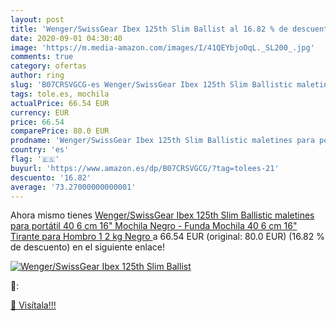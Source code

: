 ```yaml
---
layout: post
title: 'Wenger/SwissGear Ibex 125th Slim Ballist al 16.82 % de descuento'
date: 2020-09-01 04:30:40
image: 'https://m.media-amazon.com/images/I/41QEYbjoOqL._SL200_.jpg'
comments: true
category: ofertas
author: ring
slug: 'B07CRSVGCG-es Wenger/SwissGear Ibex 125th Slim Ballistic maletines para...'
tags: tole.es, mochila
actualPrice: 66.54 EUR
currency: EUR
price: 66.54
comparePrice: 80.0 EUR
prodname: 'Wenger/SwissGear Ibex 125th Slim Ballistic maletines para portátil 40 6 cm  16"  Mochila Negro - Funda  Mochila  40 6 cm  16"   Tirante para Hombro  1 2 kg  Negro '
country: 'es'
flag: '🇪🇸'
buyurl: 'https://www.amazon.es/dp/B07CRSVGCG/?tag=tolees-21'
descuento: '16.82'
average: '73.27000000000001'
---
```


Ahora mismo tienes [Wenger/SwissGear Ibex 125th Slim Ballistic maletines para portátil 40 6 cm  16"  Mochila Negro - Funda  Mochila  40 6 cm  16"   Tirante para Hombro  1 2 kg  Negro ](https://www.amazon.es/dp/B07CRSVGCG/?tag=tolees-21) a 66.54 EUR (original: 80.0 EUR) (16.82 %  de descuento) en el siguiente enlace!

[![Wenger/SwissGear Ibex 125th Slim Ballist](https://m.media-amazon.com/images/I/41QEYbjoOqL._SL200_.jpg)](https://www.amazon.es/dp/B07CRSVGCG/?tag=tolees-21)

🔎:


[🛒 Visítala!!!](https://www.amazon.es/dp/B07CRSVGCG/?tag=tolees-21)
